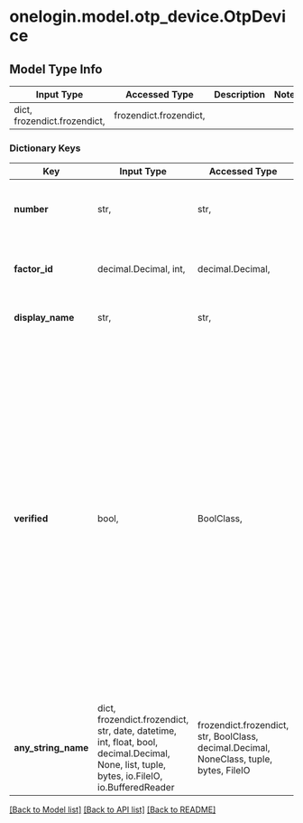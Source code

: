 # onelogin.model.otp_device.OtpDevice

## Model Type Info
Input Type | Accessed Type | Description | Notes
------------ | ------------- | ------------- | -------------
dict, frozendict.frozendict,  | frozendict.frozendict,  |  | 

### Dictionary Keys
Key | Input Type | Accessed Type | Description | Notes
------------ | ------------- | ------------- | ------------- | -------------
**number** | str,  | str,  | The phone number of the user in E.164 format. | 
**factor_id** | decimal.Decimal, int,  | decimal.Decimal,  | The identifier of the factor to enroll the user with. | 
**display_name** | str,  | str,  | A name for the users device | 
**verified** | bool,  | BoolClass,  | Defaults to false. Some factors like SMS or Voice require that a user recieve a token and then that token is supplied to the Verify endpoint before the device is considered active. You can set verfied to &#x60;true&#x60; which indicates the the users phone number is pre verified and the device can be immediately activated.            | [optional] 
**any_string_name** | dict, frozendict.frozendict, str, date, datetime, int, float, bool, decimal.Decimal, None, list, tuple, bytes, io.FileIO, io.BufferedReader | frozendict.frozendict, str, BoolClass, decimal.Decimal, NoneClass, tuple, bytes, FileIO | any string name can be used but the value must be the correct type | [optional]

[[Back to Model list]](../../README.md#documentation-for-models) [[Back to API list]](../../README.md#documentation-for-api-endpoints) [[Back to README]](../../README.md)

